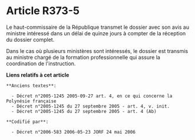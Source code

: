 # Article R373-5

Le haut-commissaire de la République transmet le dossier avec son avis au ministre intéressé dans un délai de quinze jours à
compter de la réception du dossier complet.

Dans le cas où plusieurs ministères sont intéressés, le dossier est transmis au ministre chargé de la formation
professionnelle qui assure la coordination de l'instruction.

**Liens relatifs à cet article**

	**Anciens textes**:

	  - Décret n°2005-1245 2005-09-27 art. 4, en ce qui concerne la Polynésie française
	  - Décret n°2005-1245 du 27 septembre 2005 - art. 4, v. init.
	  - Décret n°2005-1245 du 27 septembre 2005 - art. 4 (Ab)

	**Codifié par**:

	  - Décret n°2006-583 2006-05-23 JORF 24 mai 2006
